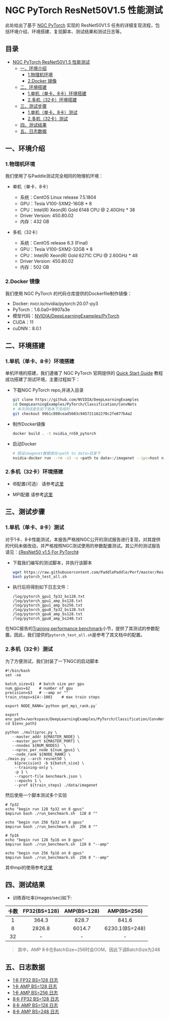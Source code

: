 # NGC PyTorch ResNet50V1.5 性能测试

此处给出了基于 [NGC PyTorch](https://github.com/NVIDIA/DeepLearningExamples/tree/master/PyTorch/Classification/ConvNets/resnet50v1.5) 实现的 ResNet50V1.5 任务的详细复现流程，包括环境介绍、环境搭建、复现脚本、测试结果和测试日志等。

<!-- omit in toc -->
## 目录
- [NGC PyTorch ResNet50V1.5 性能测试](#ngc-pytorch-resnet50v15-性能测试)
  - [一、环境介绍](#一环境介绍)
    - [1.物理机环境](#1物理机环境)
    - [2.Docker 镜像](#2docker-镜像)
  - [二、环境搭建](#二环境搭建)
    - [1.单机（单卡、8卡）环境搭建](#1单机单卡8卡环境搭建)
    - [2.多机（32卡）环境搭建](#2多机32卡环境搭建)
  - [三、测试步骤](#三测试步骤)
    - [1.单机（单卡、8卡）测试](#1单机单卡8卡测试)
    - [2.多机（32卡）测试](#2多机32卡测试)
  - [四、测试结果](#四测试结果)
  - [五、日志数据](#五日志数据)

## 一、环境介绍

### 1.物理机环境

我们使用了与Paddle测试完全相同的物理机环境：

- 单机（单卡、8卡）
  - 系统：CentOS Linux release 7.5.1804
  - GPU：Tesla V100-SXM2-16GB * 8
  - CPU：Intel(R) Xeon(R) Gold 6148 CPU @ 2.40GHz * 38
  - Driver Version: 450.80.02
  - 内存：432 GB

- 多机（32卡）
  - 系统：CentOS release 6.3 (Final)
  - GPU：Tesla V100-SXM2-32GB * 8
  - CPU：Intel(R) Xeon(R) Gold 6271C CPU @ 2.60GHz * 48
  - Driver Version: 450.80.02
  - 内存：502 GB

### 2.Docker 镜像

我们使用 NGC PyTorch 的代码仓库提供的Dockerfile制作镜像：

- Docker: nvcr.io/nvidia/pytorch:20.07-py3
- PyTorch：1.6.0a0+9907a3e
- 模型代码：[NVIDIA/DeepLearningExamples/PyTorch](https://github.com/NVIDIA/DeepLearningExamples/tree/master/PyTorch/Classification/ConvNets/resnet50v1.5)
- CUDA：11
- cuDNN：8.0.1

## 二、环境搭建

### 1.单机（单卡、8卡）环境搭建

单机环境的搭建，我们遵循了 NGC PyTorch 官网提供的 [Quick Start Guide](https://github.com/NVIDIA/DeepLearningExamples/tree/master/PyTorch/Classification/ConvNets/resnet50v1.5#quick-start-guide) 教程成功搭建了测试环境，主要过程如下：


- 下载NGC PyTorch repo,并进入目录

   ```bash
   git clone https://github.com/NVIDIA/DeepLearningExamples
   cd DeepLearningExamples/PyTorch/Classification/ConvNets
   # 本次测试是在如下版本下完成的：
   git checkout 99b1c898cead5603c945721162270c2fe077b4a2
   ```

- 制作Docker镜像

   ```bash
   docker build . -t nvidia_rn50_pytorch
   ```

- 启动Docker

   ```bash
   # 假设imagenet数据放在<path to data>目录下
   nvidia-docker run --rm -it -v <path to data>:/imagenet --ipc=host nvidia_rn50_pytorch
   ```

### 2.多机（32卡）环境搭建

- IB配置(可选）
请参考[这里](../../../utils/ib.md)
	
- MPI配置
请参考[这里](../../../utils/mpi.md)

## 三、测试步骤

### 1.单机（单卡、8卡）测试

对于1卡、8卡性能测试，本报告严格按NGC公开的测试报告进行复现，对其提供的代码未做改动，并严格按照NGC测试使用的参数配置测试。其公开的测试报告请见：[《ResNet50 v1.5 For PyTorch》](https://github.com/NVIDIA/DeepLearningExamples/tree/master/PyTorch/Classification/ConvNets/resnet50v1.5)

- 下载我们编写的测试脚本，并执行该脚本

   ```bash
   wget https://raw.githubusercontent.com/PaddlePaddle/Perf/master/ResNet50V1.5/OtherReports/PyTorch/scripts/pytorch_test_all.sh
   bash pytorch_test_all.sh
   ```

- 执行后将得到如下日志文件：

   ```
   /log/pytorch_gpu1_fp32_bs128.txt
   /log/pytorch_gpu1_amp_bs128.txt
   /log/pytorch_gpu1_amp_bs256.txt
   /log/pytorch_gpu8_fp32_bs128.txt
   /log/pytorch_gpu8_amp_bs128.txt
   /log/pytorch_gpu8_amp_bs248.txt
   ```

在NGC报告的[Training performance benchmark](https://github.com/NVIDIA/DeepLearningExamples/tree/master/PyTorch/Classification/ConvNets/resnet50v1.5#training-performance-benchmark)小节，提供了其测试的参数配置。因此，我们提供的`pytorch_test_all.sh`是参考了其文档中的配置。

### 2.多机（32卡）测试
为了方便测试，我们封装了一下NGC的启动脚本

```
#!/bin/bash
set -xe

batch_size=$1  # batch size per gpu
num_gpus=$2    # number of gpu
precision=$3   # --amp or ""
train_steps=${4:-100}    # max train steps

export NODE_RANK=`python get_mpi_rank.py`

export env_path=/workspace/DeepLearningExamples/PyTorch/Classification/ConvNets
cd ${env_path}

python ./multiproc.py \
   --master_addr ${MASTER_NODE} \
   --master_port ${MASTER_PORT} \
   --nnodes ${NUM_NODES}  \
   --nproc_per_node ${num_gpus} \
   --node_rank ${NODE_RANK} \
./main.py --arch resnet50 \
	${precision} -b ${batch_size} \
	--training-only \
	-p 1 \
	--raport-file benchmark.json \
	--epochs 1 \
	--prof ${train_steps} ./data/imagenet
```

然后使用一个脚本测试多个实验

```
# fp32
echo "begin run 128 fp32 on 8 gpus"
$mpirun bash ./run_benchmark.sh  128 8 ""

echo "begin run 256 fp32 on 8 gpus"
$mpirun bash ./run_benchmark.sh  256 8 ""

# fp16
echo "begin run 128 fp16 on 8 gpus"
$mpirun bash ./run_benchmark.sh  128 8 "--amp"

echo "begin run 256 fp16 on 8 gpus"
$mpirun bash ./run_benchmark.sh  256 8 "--amp"
```

其中mpi的使用参考[这里](../../../utils/mpi.md#需要把集群节点环境传给通信框架) 


## 四、测试结果

- 训练吞吐率(images/sec)如下:

|卡数 | FP32(BS=128) | AMP(BS=128) | AMP(BS=256)|
|:-----:|:-----:|:-----:|:-----:|
|1 | 364.3 | 828.7 | 841.6 |
|8 | 2826.8 | 6014.7 | 6230.1(BS=248) |
|32 | - | - | - |

> 其中，AMP 8卡在BatchSize=256时会OOM，因此下调BatchSize为248

## 五、日志数据
- [1卡 FP32 BS=128 日志](./logs/pytorch_gpu1_fp32_bs128.txt)
- [1卡 AMP BS=128 日志](./logs/pytorch_gpu1_amp_bs128.txt)
- [1卡 AMP BS=256 日志](./logs/pytorch_gpu1_amp_bs256.txt)
- [8卡 FP32 BS=128 日志](./logs/pytorch_gpu8_fp32_bs128.txt)
- [8卡 AMP BS=128 日志](./logs/pytorch_gpu8_amp_bs128.txt)
- [8卡 AMP BS=248 日志](./logs/pytorch_gpu8_amp_bs248.txt)
